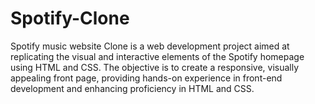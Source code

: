 # Spotify-Clone
Spotify music website Clone is a web development project aimed at replicating the visual and interactive elements of the Spotify homepage using HTML and CSS. The objective is to create a responsive, visually appealing front page, providing hands-on experience in front-end development and enhancing proficiency in HTML and CSS.
